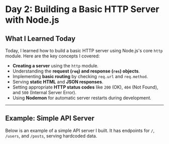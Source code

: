 
# Day 2: Building a Basic HTTP Server with Node.js

## What I Learned Today

Today, I learned how to build a basic HTTP server using Node.js's core `http` module. Here are the key concepts I covered:

- **Creating a server** using the `http` module.
- Understanding the **request (`req`) and response (`res`) objects**.
- Implementing **basic routing** by checking `req.url` and `req.method`.
- Serving **static HTML** and **JSON responses**.
- Setting appropriate **HTTP status codes** like `200` (OK), `404` (Not Found), and `500` (Internal Server Error).
- Using **Nodemon** for automatic server restarts during development.

---

## Example: Simple API Server

Below is an example of a simple API server I built. It has endpoints for `/`, `/users`, and `/posts`, serving hardcoded data.
